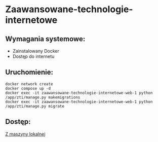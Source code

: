 # Zaawansowane-technologie-internetowe
## Wymagania systemowe:
- Zainstalowany Docker
- Dostęp do internetu
## Uruchomienie:
```shell
docker network create 
docker compose up -d
docker exec -it zaawansowane-technologie-internetowe-web-1 python /app/zti/manage.py makemigrations
docker exec -it zaawansowane-technologie-internetowe-web-1 python /app/zti/manage.py migrate
```
## Dostęp:
[Z maszyny lokalnej](http://127.0.0.1:8000)
